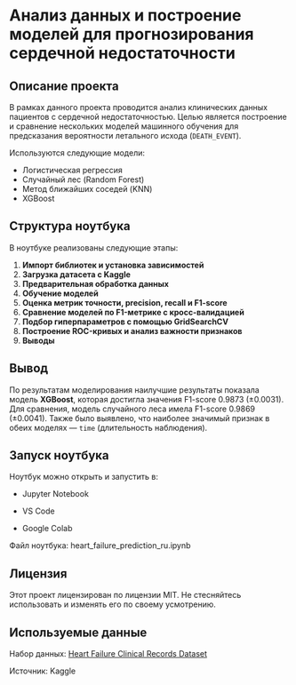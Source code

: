 # Анализ данных и построение моделей для прогнозирования сердечной недостаточности

## Описание проекта

В рамках данного проекта проводится анализ клинических данных пациентов с сердечной недостаточностью. Целью является построение и сравнение нескольких моделей машинного обучения для предсказания вероятности летального исхода (`DEATH_EVENT`).

Используются следующие модели:

- Логистическая регрессия
- Случайный лес (Random Forest)
- Метод ближайших соседей (KNN)
- XGBoost

## Структура ноутбука

В ноутбуке реализованы следующие этапы:

1. **Импорт библиотек и установка зависимостей**
2. **Загрузка датасета с Kaggle**
3. **Предварительная обработка данных**
4. **Обучение моделей**
5. **Оценка метрик точности, precision, recall и F1-score**
6. **Сравнение моделей по F1-метрике с кросс-валидацией**
7. **Подбор гиперпараметров с помощью GridSearchCV**
8. **Построение ROC-кривых и анализ важности признаков**
9. **Выводы**

## Вывод

По результатам моделирования наилучшие результаты показала модель **XGBoost**, которая достигла значения F1-score 0.9873 (±0.0031). Для сравнения, модель случайного леса имела F1-score 0.9869 (±0.0041). Также было выявлено, что наиболее значимый признак в обеих моделях — `time` (длительность наблюдения).

## Запуск ноутбука

Ноутбук можно открыть и запустить в:

- Jupyter Notebook

- VS Code

- Google Colab

Файл ноутбука: heart_failure_prediction_ru.ipynb

## Лицензия

Этот проект лицензирован по лицензии MIT. Не стесняйтесь использовать и изменять его по своему усмотрению.

## Используемые данные

Набор данных: [Heart Failure Clinical Records Dataset](https://www.kaggle.com/datasets/aadarshvelu/heart-failure-prediction-clinical-records)

Источник: Kaggle